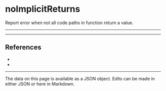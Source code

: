<!-- Important! Do not modify comment blocks. They are necessary for the transformer to work properly -->

<!-- title -->
# noImplicitReturns

<!-- shortDescription -->
Report error when not all code paths in function return a value.

---

<!-- extendedDescription -->


---

<!-- references -->
## References
- []()
- []()
---

<!-- footer -->
The data on this page is available as a JSON object. Edits can be made in either JSON or here in Markdown.
